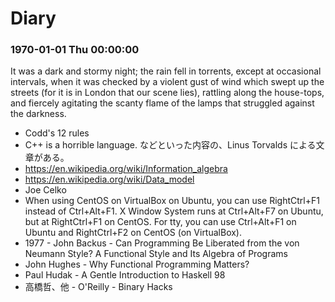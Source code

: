 # Diary

### 1970-01-01 Thu 00:00:00

It was a dark and stormy night; the rain fell in torrents, except at occasional intervals, when it was checked by a violent gust of wind which swept up the streets (for it is in London that our scene lies), rattling along the house-tops, and fiercely agitating the scanty flame of the lamps that struggled against the darkness.

- Codd's 12 rules
- C++ is a horrible language. などといった内容の、Linus Torvalds による文章がある。
- https://en.wikipedia.org/wiki/Information_algebra
- https://en.wikipedia.org/wiki/Data_model
- Joe Celko
- When using CentOS on VirtualBox on Ubuntu, you can use RightCtrl+F1 instead of Ctrl+Alt+F1. X Window System runs at Ctrl+Alt+F7 on Ubuntu, but at RightCtrl+F1 on CentOS. For tty, you can use Ctrl+Alt+F1 on Ubuntu and RightCtrl+F2 on CentOS (on VirtualBox).
- 1977 - John Backus - Can Programming Be Liberated from the von Neumann Style? A Functional Style and Its Algebra of Programs
- John Hughes - Why Functional Programming Matters?
- Paul Hudak - A Gentle Introduction to Haskell 98
- 高橋哲、他 - O'Reilly - Binary Hacks
